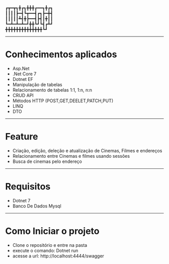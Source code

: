 ┏┳━┳┓╋┏┓╋╋╋┏━━┓╋┏┓  
┃┃┃┃┣━┫┗┳━━┫┏┓┣━╋┫  
┃┃┃┃┃┻┫╋┣━━┫┣┫┃╋┃┃  
┗━┻━┻━┻━┛╋╋┗┛┗┫┏┻┛  
╋╋╋╋╋╋╋╋╋╋╋╋╋╋┗┛  

-------
# Conhecimentos aplicados
- Asp.Net  
- .Net Core 7
- Dotnet EF
- Manipulação de tabelas
- Relacionamento de tabelas 1:1, 1:n, n:n
- CRUD API
- Métodos HTTP (POST,GET,DEELET,PATCH,PUT)
- LINQ  
- DTO  

---------
# Feature
- Criação, edição, deleção e atualização de Cinemas, Filmes e endereços
- Relacionamento entre Cinemas e filmes usando sessões
- Busca de cinemas pelo endereço
-------
# Requisitos  
- Dotnet 7  
- Banco De Dados Mysql  
--------
# Como Iniciar o projeto
- Clone o repositório e entre na pasta  
- execute o comando: Dotnet run  
- acesse a url: http://localhost:4444/swagger
